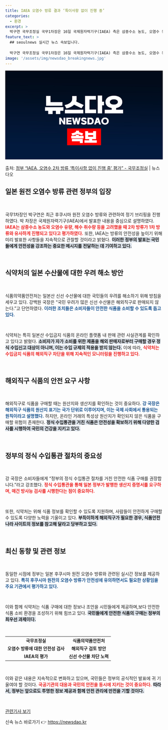 ```yaml
---
title: IAEA 오염수 방류 결과 ‘특이사항 없이 진행 중’
categories:
  - 환경
excerpt: >
  박구연 국무조정실 국무1차장은 16일 국제원자력기구(IAEA) 측은 삼중수소 농도, 오염수 유량 및 해수 취…
feature_text: >
  ## seoulnews 실시간 뉴스 속보입니다.

  박구연 국무조정실 국무1차장은 16일 국제원자력기구(IAEA) 측은 삼중수소 농도, 오염수 유량 및 해수 취…
image: '/assets/img/newsdao_breakingnews.jpg'
---
```


![뉴스다오 속보](/assets/img/newsdao_breakingnews.jpg)

<p>출처: <a href="https://newsdao.kr/2175" rel="dofollow">정부 “IAEA, 오염수 2차 방류 ‘특이사항 없이 진행 중’ 평가”  - 국무조정실</a> | 뉴스다오</p>

<h2 data-ke-size="size26">일본 원전 오염수 방류 관련 정부의 입장</h2>

<p data-ke-size="size16">&nbsp;</p>

국무1차장인 박구연은 최근 후쿠시마 원전 오염수 방류와 관련하여 정기 브리핑을 진행하였다. 박 차장은 국제원자력기구(IAEA)에서 발표한 내용을 중심으로 설명하였다. <b><span style="color: #ee2323;">IAEA는 삼중수소 농도와 오염수 유량, 해수 취수량 등을 고려했을 때 2차 방류가 1차 방류와 유사하게 진행되고 있다고 평가하였다.</span></b> 또한, IAEA는 방류의 안전성을 높이기 위해 미리 발표한 사항들을 지속적으로 관찰할 것이라고 밝혔다. <b><span style="background-color: #21538527;">이러한 정부의 발표는 국민들에게 안전성을 강조하는 중요한 메시지를 전달하는 데 기여하고 있다.</span></b> 

<p data-ke-size="size16">&nbsp;</p>

<h2 data-ke-size="size26">식약처의 일본 수산물에 대한 우려 해소 방안</h2>

<p data-ke-size="size16">&nbsp;</p>

식품의약품안전처는 일본산 신선 수산물에 대한 국민들의 우려를 해소하기 위해 방침을 세우고 있다. 강백원 국장은 “국민 우려가 많은 신선 수산물은 해외직구로 판매되지 않는다.”고 단언하였다. <b><span style="color: #1a5490;">이러한 조치들은 소비자들이 안전한 식품을 소비할 수 있도록 돕고 있다.</span></b> 

<p data-ke-size="size16">&nbsp;</p>

식약처는 특히 일본산 수입금지 식품의 온라인 플랫폼 내 판매 관련 사실관계를 확인하고 있다고 밝혔다. <b><span style="background-color: #21538527;">소비자가 자가 소비를 위한 제품을 해외 판매자로부터 구매할 경우 정식 수입신고 대상이 아니며, 이는 수입 규제의 적용을 받지 않는다.</span></b> 이에 따라, <b><span style="color: #ee2323;">식약처는 수입금지 식품의 해외직구 차단을 위해 지속적인 모니터링을 진행하고 있다.</span></b>

<p data-ke-size="size16">&nbsp;</p>

<h2 data-ke-size="size26">해외직구 식품의 안전 요구 사항</h2>

<p data-ke-size="size16">&nbsp;</p>

해외직구로 식품을 구매할 때는 원산지와 생산지를 확인하는 것이 중요하다. <b><span style="color: #1a5490;">강 국장은 해외직구 식품의 원산지 표기는 국가 단위로 이루어지며, 이는 국제 사회에서 통용되는 원칙이라고 설명했다.</span></b> 하지만, 온라인 거래의 특성상 원산지가 확인되지 않은 식품을 구매할 위험이 존재한다. <b><span style="background-color: #21538527;">정식 수입통관을 거친 식품은 안전성을 확보하기 위해 다양한 검사를 시행하여 국민의 건강을 지키고 있다.</span></b> 

<p data-ke-size="size16">&nbsp;</p>

<h2 data-ke-size="size26">정부의 정식 수입통관 절차의 중요성</h2>

<p data-ke-size="size16">&nbsp;</p>

강 국장은 소비자들에게 “정부의 정식 수입통관 절차를 거친 안전한 식품 구매를 권장합니다.”라고 강조했다. <b><span style="color: #ee2323;">정식 수입통관을 통해 일본 정부가 발행한 생산지 증명서를 요구하며, 매건 방사능 검사를 시행한다는 점이 중요하다.</span></b> 

<p data-ke-size="size16">&nbsp;</p>

또한, 식약처는 위해 식품 정보를 확인할 수 있도록 지원하며, 사람들이 안전하게 구매할 수 있도록 다양한 노력을 기울이고 있다. <b><span style="background-color: #21538527;">부득이하게 해외직구가 필요한 경우, 식품안전나라 사이트의 정보를 참고해 달라고 당부하고 있다.</span></b>

<p data-ke-size="size16">&nbsp;</p>

<h2 data-ke-size="size26">최신 동향 및 관련 정보</h2>

<p data-ke-size="size16">&nbsp;</p>

동일한 시점에 정부는 일본 후쿠시마 원전 오염수 방류와 관련된 실시간 정보를 제공하고 있다. <b><span style="color: #1a5490;">특히 후쿠시마 원전의 오염수 방류가 안전성에 유의하면서도 필요한 상황임을 주요 기관에서 평가하고 있다.</span></b> 

<p data-ke-size="size16">&nbsp;</p>

이와 함께 식약처는 식품 구매에 대한 정보나 조언을 시민들에게 제공하며,보다 안전한 식품 소비 환경을 조성하기 위해 힘쓰고 있다. <b><span style="background-color: #21538527;">국민들에게 안전한 식품의 구매는 정부의 최우선 과제이다.</span></b>

<p data-ke-size="size16">&nbsp;</p>

<table>
<tr>
<td style="text-align: center; height: 17px;"><b>국무조정실</b></td>
<td style="text-align: center; height: 17px;"><b>식품의약품안전처</b></td>
</tr>
<tr>
<td style="text-align: center; height: 17px;"><b>오염수 방류에 대한 안전성 검사</b></td>
<td style="text-align: center; height: 17px;"><b>해외직구 검토 방안</b></td>
</tr>
<tr>
<td style="text-align: center; height: 17px;"><b>IAEA의 평가</b></td>
<td style="text-align: center; height: 17px;"><b>신선 수산물 차단 노력</b></td>
</tr>
</table>

<p data-ke-size="size16">&nbsp;</p> 

이와 같은 내용은 지속적으로 변화하고 있으며, 국민들은 정부의 공식적인 발표에 귀 기울여야 할 것이다. <b><span style="color: #ee2323;">국공기관의 대응과 국민의 안전을 동시에 지키는 것이 중요하다.</span></b> <b><span style="background-color: #21538527;">따라서, 정부는 앞으로도 투명한 정보 제공과 함께 안전 관리에 만전을 기할 것이다.</span></b> 

<p data-ke-size="size16">&nbsp;</p> 

<a href="https://newsdao.kr/2175">관련기사 보기</a> 

신속 뉴스 바로가기 👉 <a href="https://newsdao.kr" rel="dofollow">https://newsdao.kr</a>


